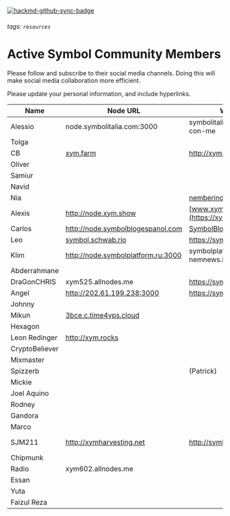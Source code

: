 [![hackmd-github-sync-badge](https://hackmd.io/5fOxRzy_Q4-RvugFZA4dDA/badge)](https://hackmd.io/5fOxRzy_Q4-RvugFZA4dDA)
###### tags: `resources`

# Active Symbol Community Members  

Please follow and subscribe to their social media channels. Doing this will make social media collaboration more efficient. 

Please update your personal information, and include hyperlinks.


| Name | Node URL | Website | Telegram | Discord | Twitter |
| --------------- | --------------- | --------------- | --------------- | --------------- | --------------- |
| Alessio |node.symbolitalia.com:3000 |symbolitalia.com/harvest-con-me | @alediemmee | alediemmee#4796 |
| Tolga | | | @Tlgacelkkk | Tolga28#2725 |
| CB |[xym.farm](http://xym.farm)|http://xym.farm| [@C2daB](https://t.me/c2dab) | C2daB#1651 | [@DjCellBlock](https://www.twitter.com/DjCellBlock)
| Oliver | | | @OliverMuldoon | OliverCrypto#9982 |
| Samiur | | | @himel234 | Samiur#2511 |https://twitter.com/SamiurR76186237
| Navid | | | @ypmaster | navid#5790 |
| Nia | |[nemberindo.com](https://nemberindo.com/) | @niaShaa | Niashaa#4165 |
| Alexis |http://node.xym.show |[www.xym.show](https://xym.show/) | @psputnik | psputnik#2769 | [@NEM_bol](https://twitter.com/NEM_bol)
| Carlos |http://node.symbolblogespanol.com|[SymbolBlogEspanol.com](https://symbolblogespanol.com/?page_id=568) | @Oldskull1982 | OldSkull1982#1973 |[@todo_nem](https://twitter.com/todo_nem)
| Leo |[symbol.schwab.rio](http://symbol.schwab.rio)|https://symbolportu.com/ | @leoschwab | leoschwab#0173 |
| Klim |http://node.symbolplatform.ru:3000 |symbolplatform.com ; nemnews.io ; nemitalia.io | [klimgeran](https://t.me/klimgeran) | klimgeran#4414 |https://twitter.com/GeranKlim
| Abderrahmane | | | @Bouterfaya | Abderrahmanebouterfaya#7076 |
| DraGonCHRIS |xym525.allnodes.me | https://symboltcnews.com/ | @dtbychris | Dtbychris#4883 |https://twitter.com/NEM_Taiwanese
| Angel |http://202.61.199.238:3000 |https://symbolplatform.com | @angelnem | angelnem#3452 |
| Johnny | | | @JohnnyTongki | Johnny77#6191 |https://twitter.com/TongkiJohnny
| Mikun |[3bce.c.time4vps.cloud](https://3bce.c.time4vps.cloud:3001/node/info) | | @mikunNEM | mikunNEM#6130 |https://twitter.com/mikunNEM
| Hexagon | | | @HexagonTR| hexagontr#1470 |
| Leon Redinger | http://xym.rocks | | https://t.me/leonRED | leonRED#1325 | https://twitter.com/leonRED |
| CryptoBeliever | | | cryptoBeliever | cryptoBeliever#9169 |
| Mixmaster | | | @mixmaster | mixmaster#5204 |
| Spizzerb | | (Patrick) | @spizzerb | spizzerb#1575 |
| Mickie | | | @mickieann | mickieann#7934 |
| Joel Aquino | | | @JoelNemlife | Joelcryptolife#7271 |
| Rodney | | | @ravm16 | ravm16:4403 |
| Gandora | | | @kyle97119 | Gandora#6540 |
| Marco | | | @Michelinux | rigel#5123 |
| SJM211 | http://xymharvesting.net | http://symbolblog.com | @xharvesting | XHarvesting#4362 |https://twitter.com/blog_symbol & https://twitter.com/XHarvesting
| Chipmunk | | | @ChipmunkJP | Chipmunk#5563 |
| Radio |xym602.allnodes.me| | @Radio_RadioNEMber | Radio#1051 | [@RadioRa26841511](https://twitter.com/RadioRa26841511) | 
| Essan | | | @gehari3sei |
| Yuta | | | @yutankmr |
| Faizul Reza | | | t.me/Faizul_r | Faizul#2779 | https://twitter.com/FaizulReza1 |
